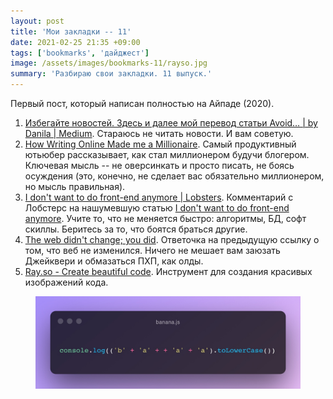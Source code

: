 ```yaml
---
layout: post
title: 'Мои закладки -- 11'
date: 2021-02-25 21:35 +09:00
tags: ['bookmarks', 'дайджест']
image: /assets/images/bookmarks-11/rayso.jpg
summary: 'Разбираю свои закладки. 11 выпуск.'
---
```


Первый пост, который написан полностью на Айпаде (2020).

1. [Избегайте новостей. Здесь и далее мой перевод статьи Avoid… \| by Danila \| Medium](https://medium.com/@egorov.danila/%D0%B8%D0%B7%D0%B1%D0%B5%D0%B3%D0%B0%D0%B9%D1%82%D0%B5-%D0%BD%D0%BE%D0%B2%D0%BE%D1%81%D1%82%D0%B5%D0%B9-4ad26c3be4c5). Стараюсь не читать новости. И вам советую.
2. [How Writing Online Made me a Millionaire](https://youtube.com/watch?v=vyVpRiqOvt4&feature=share). Самый продуктивный ютьюбер рассказывает, как стал миллионером будучи блогером. Ключевая мысль -- не оверсинкать и просто писать, не боясь осуждения (это, конечно, не сделает вас обязательно миллионером, но мысль правильная).
3. [I don't want to do front-end anymore \| Lobsters](https://lobste.rs/s/vxasiq/i_don_t_want_do_front_end_anymore#c_02zjbc). Комментарий с Лобстерс на нашумевшую статью [I don't want to do front-end anymore](https://www.askonomm.com/blog/i-dont-want-to-do-frontend-anymore). Учите то, что не меняется быстро: алгоритмы, БД, софт скиллы. Беритесь за то, что боятся браться другие.
4. [The web didn't change; you did](https://remysharp.com/2021/02/11/the-web-didnt-change-you-did). Ответочка на предыдущую ссылку о том, что веб не изменился. Ничего не мешает вам заюзать Джейквери и обмазаться ПХП, как олды.
5. [Ray.so - Create beautiful code](https://ray.so/). Инструмент для создания красивых изображений кода.

<figure>
  <img src="/assets/images/bookmarks-11/rayso.jpg" data-action="zoom">
</figure>